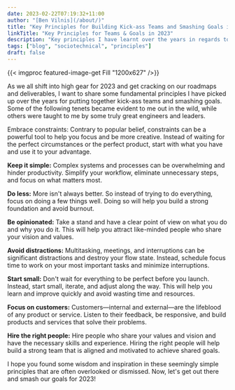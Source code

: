 ```yaml
---
date: 2023-02-22T07:19:32+11:00
author: "[Ben Vilnis](/about/)"
title: "Key Principles for Building Kick-ass Teams and Smashing Goals in 2023"
linkTitle: "Key Principles for Teams & Goals in 2023"
description: "Key principles I have learnt over the years in regards to building strong teams and smashing goals."
tags: ["blog", "sociotechnical", "principles"]
draft: false
---
```


<div class="center-text">

  {{< imgproc featured-image-get Fill "1200x627" />}}

  As we all shift into high gear for 2023 and get cracking on our roadmaps and deliverables, I want to share some fundamental principles I have picked up over the years for putting together kick-ass teams and smashing goals. Some of the following tenets became evident to me out in the wild, while others were taught to me by some truly great engineers and leaders.

  Embrace constraints: Contrary to popular belief, constraints can be a powerful tool to help you focus and be more creative. Instead of waiting for the perfect circumstances or the perfect product, start with what you have and use it to your advantage.

  **Keep it simple:** Complex systems and processes can be overwhelming and hinder productivity. Simplify your workflow, eliminate unnecessary steps, and focus on what matters most.

  **Do less:** More isn't always better. So instead of trying to do everything, focus on doing a few things well. Doing so will help you build a strong foundation and avoid burnout.

  **Be opinionated:** Take a stand and have a clear point of view on what you do and why you do it. This will help you attract like-minded people who share your vision and values.

  **Avoid distractions:** Multitasking, meetings, and interruptions can be significant distractions and destroy your flow state. Instead, schedule focus time to work on your most important tasks and minimize interruptions.

  **Start small:** Don't wait for everything to be perfect before you launch. Instead, start small, iterate, and adjust along the way. This will help you learn and improve quickly and avoid wasting time and resources.

  **Focus on customers:** Customers—internal and external—are the lifeblood of any product or service. Listen to their feedback, be responsive, and build products and services that solve their problems.

  **Hire the right people:** Hire people who share your values and vision and have the necessary skills and experience. Hiring the right people will help build a strong team that is aligned and motivated to achieve shared goals.

  I hope you found some wisdom and inspiration in these seemingly simple principles that are often overlooked or dismissed. Now, let's get out there and smash our goals for 2023!

</div>
